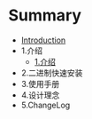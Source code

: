 # Summary

* [Introduction](README.md)
* 1.介绍
   * [1.介绍](1.介绍/1.介绍.md)
* 2.二进制快速安装
* 3.使用手册
* 4.设计理念
* 5.ChangeLog
